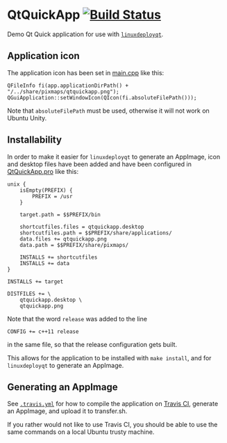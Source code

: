 # QtQuickApp [![Build Status](https://travis-ci.org/probonopd/QtQuickApp.svg?branch=master)](https://travis-ci.org/probonopd/QtQuickApp)

Demo Qt Quick application for use with [`linuxdeployqt`](https://github.com/probonopd/linuxdeployqt).
## Application icon

The application icon has been set in [main.cpp](https://github.com/probonopd/QtQuickApp/blob/master/main.cpp) like this:

```
QFileInfo fi(app.applicationDirPath() + "/../share/pixmaps/qtquickapp.png");
QGuiApplication::setWindowIcon(QIcon(fi.absoluteFilePath()));
```

Note that `absoluteFilePath` must be used, otherwise it will not work on Ubuntu Unity.

## Installability

In order to make it easier for `linuxdeployqt` to generate an AppImage, icon and desktop files have been added and have been configured in [QtQuickApp.pro](https://github.com/probonopd/QtQuickApp/blob/master/QtQuickApp.pro) like this:

```
unix {
    isEmpty(PREFIX) {
        PREFIX = /usr
    }

    target.path = $$PREFIX/bin

    shortcutfiles.files = qtquickapp.desktop
    shortcutfiles.path = $$PREFIX/share/applications/
    data.files += qtquickapp.png
    data.path = $$PREFIX/share/pixmaps/

    INSTALLS += shortcutfiles
    INSTALLS += data
}

INSTALLS += target

DISTFILES += \
    qtquickapp.desktop \
    qtquickapp.png
```

Note that the word `release` was added to the line

```
CONFIG += c++11 release
```
in the same file, so that the release configuration gets built.

This allows for the application to be installed with `make install`, and for `linuxdeployqt` to generate an AppImage.

## Generating an AppImage

See [`.travis.yml`](https://github.com/probonopd/QtQuickApp/blob/master/.travis.yml) for how to compile the application on [Travis CI](https://travis-ci.org/), generate an AppImage, and upload it to transfer.sh.

If you rather would not like to use Travis CI, you should be able to use the same commands on a local Ubuntu trusty machine.
